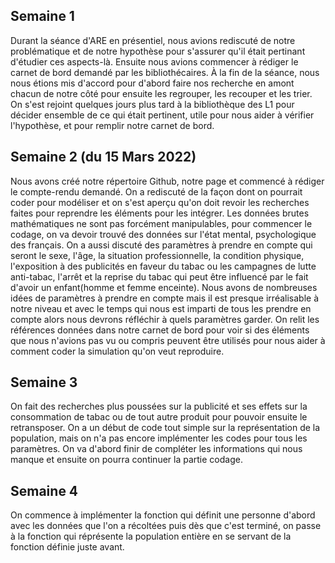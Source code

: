 ## Semaine 1

Durant la séance d'ARE en présentiel, nous avions rediscuté de notre problématique et de notre hypothèse pour s'assurer qu'il était pertinant d'étudier ces aspects-là. Ensuite nous avions commencer à rédiger le carnet de bord demandé par les bibliothécaires. À la fin de la séance, nous nous étions mis d'accord pour d'abord faire nos recherche en amont chacun de notre côté pour ensuite les regrouper, les recouper et les trier. On s'est rejoint quelques jours plus tard à la bibliothèque des L1 pour décider ensemble de ce qui était pertinent, utile pour nous aider à vérifier l'hypothèse, et pour remplir notre carnet de bord. 

## Semaine 2 (du 15 Mars 2022)

Nous avons créé notre répertoire Github, notre page et commencé à rédiger le compte-rendu demandé. 
On a rediscuté de la façon dont on pourrait coder pour modéliser et on s'est aperçu qu'on doit revoir les recherches faites pour reprendre les éléments pour les intégrer. Les données brutes mathématiques ne sont pas forcément manipulables, pour commencer le codage, on va devoir trouvé des données sur l'état mental, psychologique des français. 
On a aussi discuté des paramètres à prendre en compte qui seront le sexe, l'âge, la situation professionnelle, la condition physique, l'exposition à des publicités en faveur du tabac ou les campagnes de lutte anti-tabac, l'arrêt et la reprise du tabac qui peut être influencé par le fait d'avoir un enfant(homme et femme enceinte). Nous avons de nombreuses idées de paramètres à prendre en compte mais il est presque irréalisable à notre niveau et avec le temps qui nous est imparti de tous les prendre en compte alors nous devrons réfléchir à quels paramètres garder. 
On relit les références données dans notre carnet de bord pour voir si des éléments que nous n'avions pas vu ou compris peuvent être utilisés pour nous aider à comment coder la simulation qu'on veut reproduire. 

## Semaine 3
On fait des recherches plus poussées sur la publicité et ses effets sur la consommation de tabac ou de tout autre produit pour pouvoir ensuite le retransposer. On a un début de code tout simple sur la représentation de la population, mais on n'a pas encore implémenter les codes pour tous les paramètres. On va d'abord finir de compléter les informations qui nous manque et ensuite on pourra continuer la partie codage.   

## Semaine 4
On commence à implémenter la fonction qui définit une personne d'abord avec les données que l'on a récoltées puis dès que c'est terminé, on passe à la fonction qui réprésente la population entière en se servant de la fonction définie juste avant.  
